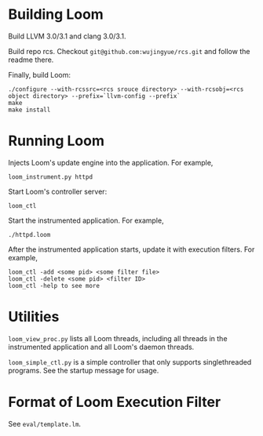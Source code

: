 Building Loom
====================

Build LLVM 3.0/3.1 and clang 3.0/3.1.

Build repo rcs. Checkout `git@github.com:wujingyue/rcs.git` and follow the
readme there.

Finally, build Loom:

    ./configure --with-rcssrc=<rcs srouce directory> --with-rcsobj=<rcs object directory> --prefix=`llvm-config --prefix`
    make
    make install

Running Loom
==================

Injects Loom's update engine into the application. For example,

    loom_instrument.py httpd

Start Loom's controller server:

    loom_ctl

Start the instrumented application. For example,

    ./httpd.loom

After the instrumented application starts, update it with execution filters.
For example,

    loom_ctl -add <some pid> <some filter file>
    loom_ctl -delete <some pid> <filter ID>
    loom_ctl -help to see more

Utilities
=========

`loom_view_proc.py` lists all Loom threads, including all threads in the
instrumented application and all Loom's daemon threads.

`loom_simple_ctl.py` is a simple controller that only supports singlethreaded
programs. See the startup message for usage.

Format of Loom Execution Filter
===============================
See `eval/template.lm`.
